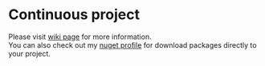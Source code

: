 # Continuous project
Please visit [wiki page](https://github.com/jarzynam/continuous/wiki/Home) for more information.  
You can also check out my [nuget profile](https://www.nuget.org/profiles/jarzyna.michal) for download packages directly to your project.
